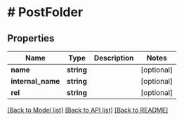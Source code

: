 # # PostFolder

## Properties

Name | Type | Description | Notes
------------ | ------------- | ------------- | -------------
**name** | **string** |  | [optional]
**internal_name** | **string** |  | [optional]
**rel** | **string** |  | [optional]

[[Back to Model list]](../../README.md#models) [[Back to API list]](../../README.md#endpoints) [[Back to README]](../../README.md)
